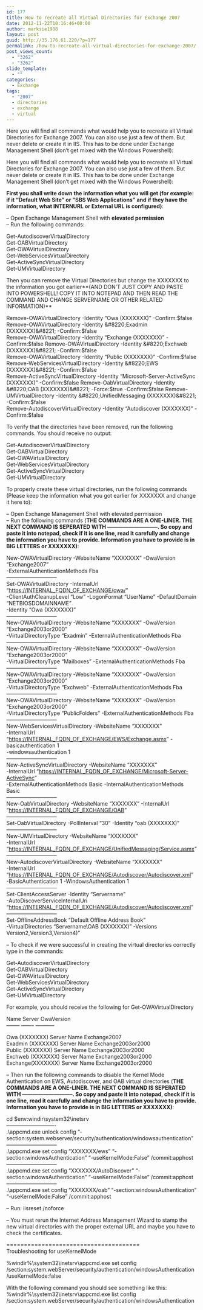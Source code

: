 ```yaml
---
id: 177
title: How to recreate all Virtual Directories for Exchange 2007
date: 2012-11-22T10:16:46+00:00
author: marksie1988
layout: post
guid: http://35.176.61.220/?p=177
permalink: /how-to-recreate-all-virtual-directories-for-exchange-2007/
post_views_count:
  - "3262"
  - "3262"
slide_template:
  - ""
categories:
  - Exchange
tags:
  - "2007"
  - directories
  - exchange
  - virtual
---
```

Here you will find all commands what would help you to recreate all Virtual Directories for Exchange 2007. You can also use just a few of them. But never delete or create it in IIS. This has to be done under Exchange Management Shell (don&#8217;t get mixed with the Windows Powershell):  
<!--more-->

Here you will find all commands what would help you to recreate all Virtual Directories for Exchange 2007. You can also use just a few of them. But never delete or create it in IIS. This has to be done under Exchange Management Shell (don&#8217;t get mixed with the Windows Powershell):

**First you shall write down the information what you will get (for example: if it &#8220;Default Web Site&#8221; or &#8220;SBS Web Applications&#8221; and if they have the information, what INTERNURL or External URL is configured)**:

&#8211; Open Exchange Management Shell with **elevated permission**  
&#8211; Run the following commands:

Get-AutodiscoverVirtualDirectory  
Get-OABVirtualDirectory  
Get-OWAVirtualDirectory  
Get-WebServicesVirtualDirectory  
Get-ActiveSyncVirtualDirectory  
Get-UMVirtualDirectory

Then you can remove the Virtual Directories but change the XXXXXXX to the information you got earlier**(AND DON&#8217;T JUST COPY AND PASTE INTO POWERSHELL! COPY IT INTO NOTEPAD AND THEN READ THE COMMAND AND CHANGE SERVERNAME OR OTHER RELATED INFORMATION)**

Remove-OWAVirtualDirectory -Identity &#8220;Owa (XXXXXXX)&#8221; -Confirm:$false  
Remove-OWAVirtualDirectory -Identity &#8220;Exadmin (XXXXXXX)&#8221; -Confirm:$false  
Remove-OWAVirtualDirectory -Identity &#8220;Exchange (XXXXXXX)&#8221; -Confirm:$false  
Remove-OWAVirtualDirectory -Identity &#8220;Exchweb (XXXXXXX)&#8221; -Confirm:$false  
Remove-OWAVirtualDirectory -Identity &#8220;Public (XXXXXXX)&#8221; -Confirm:$false  
Remove-WebServicesVirtualDirectory -Identity &#8220;EWS (XXXXXXX)&#8221; -Confirm:$false  
Remove-ActiveSyncVirtualDirectory -Identity &#8220;Microsoft-Server-ActiveSync (XXXXXXX)&#8221; -Confirm:$false  
Remove-OabVirtualDirectory -Identity &#8220;OAB (XXXXXXX)&#8221; -Force:$true -Confirm:$false  
Remove-UMVirtualDirectory -Identity &#8220;UnifiedMessaging (XXXXXXX)&#8221; -Confirm:$false  
Remove-AutodiscoverVirtualDirectory -Identity &#8220;Autodiscover (XXXXXXX)&#8221; -Confirm:$false

To verify that the directories have been removed, run the following commands. You should receive no output:

Get-AutodiscoverVirtualDirectory  
Get-OABVirtualDirectory  
Get-OWAVirtualDirectory  
Get-WebServicesVirtualDirectory  
Get-ActiveSyncVirtualDirectory  
Get-UMVirtualDirectory

To properly create these virtual directories, run the following commands (Please keep the information what you got earlier for XXXXXXX and change it here to):

&#8211; Open Exchange Management Shell with elevated permission  
&#8211; Run the following commands (**THE COMMANDS ARE A ONE-LINER. THE NEXT COMMAND IS SEPERATED WITH &#8212;&#8212;&#8212;&#8212;&#8212;&#8212;&#8212;&#8212;&#8212;&#8211;. So copy and paste it into notepad, check if it is one line, read it carefully and change the information you have to provide. Information you have to provide is in BIG LETTERS or XXXXXXX)**:

New-OWAVirtualDirectory -WebsiteName &#8220;XXXXXXX&#8221; -OwaVersion &#8220;Exchange2007&#8221;  
-ExternalAuthenticationMethods Fba  
&#8212;&#8212;&#8212;&#8212;&#8212;&#8212;&#8212;&#8212;&#8212;&#8211;  
Set-OWAVirtualDirectory -InternalUrl &#8220;<a href="https://internal_fqdn_of_exchange/owa/" rel="nofollow" target="_blank">https://INTERNAL_FQDN_OF_EXCHANGE/owa/</a>&#8221;  
-ClientAuthCleanupLevel &#8220;Low&#8221; -LogonFormat &#8220;UserName&#8221; -DefaultDomain “NETBIOSDOMAINNAME”  
-Identity &#8220;Owa (XXXXXXX)&#8221;  
&#8212;&#8212;&#8212;&#8212;&#8212;&#8212;&#8212;&#8212;&#8212;&#8211;  
New-OWAVirtualDirectory -WebsiteName &#8220;XXXXXXX&#8221; -OwaVersion &#8220;Exchange2003or2000&#8221;  
-VirtualDirectoryType &#8220;Exadmin&#8221; -ExternalAuthenticationMethods Fba  
&#8212;&#8212;&#8212;&#8212;&#8212;&#8212;&#8212;&#8212;&#8212;&#8211;  
New-OWAVirtualDirectory -WebsiteName &#8220;XXXXXXX&#8221; -OwaVersion &#8220;Exchange2003or2000&#8221;  
-VirtualDirectoryType &#8220;Mailboxes&#8221; -ExternalAuthenticationMethods Fba  
&#8212;&#8212;&#8212;&#8212;&#8212;&#8212;&#8212;&#8212;&#8212;&#8211;  
New-OWAVirtualDirectory -WebsiteName &#8220;XXXXXXX&#8221; -OwaVersion &#8220;Exchange2003or2000&#8221;  
-VirtualDirectoryType &#8220;Exchweb&#8221; -ExternalAuthenticationMethods Fba  
&#8212;&#8212;&#8212;&#8212;&#8212;&#8212;&#8212;&#8212;&#8212;&#8211;  
New-OWAVirtualDirectory -WebsiteName &#8220;XXXXXXX&#8221; -OwaVersion &#8220;Exchange2003or2000&#8221;  
-VirtualDirectoryType &#8220;PublicFolders&#8221; -ExternalAuthenticationMethods Fba  
&#8212;&#8212;&#8212;&#8212;&#8212;&#8212;&#8212;&#8212;&#8212;&#8211;  
New-WebServicesVirtualDirectory -WebsiteName &#8220;XXXXXXX&#8221;  
-InternalUrl &#8220;<a href="https://internal_fqdn_of_exchange/EWS/Exchange.asmx" rel="nofollow" target="_blank">https://INTERNAL_FQDN_OF_EXCHANGE/EWS/Exchange.asmx</a>&#8221; -basicauthentication 1  
-windowsauthentication 1  
&#8212;&#8212;&#8212;&#8212;&#8212;&#8212;&#8212;&#8212;&#8212;&#8211;  
New-ActiveSyncVirtualDirectory -WebsiteName &#8220;XXXXXXX&#8221;  
-InternalUrl &#8220;<a href="https://internal_fqdn_of_exchange/Microsoft-Server-ActiveSync" rel="nofollow" target="_blank">https://INTERNAL_FQDN_OF_EXCHANGE/Microsoft-Server-ActiveSync</a>&#8221;  
-ExternalAuthenticationMethods Basic -InternalAuthenticationMethods Basic  
&#8212;&#8212;&#8212;&#8212;&#8212;&#8212;&#8212;&#8212;&#8212;&#8211;  
New-OabVirtualDirectory -WebsiteName &#8220;XXXXXXX&#8221; -InternalUrl &#8220;<a href="https://internal_fqdn_of_exchange/OAB" rel="nofollow" target="_blank">https://INTERNAL_FQDN_OF_EXCHANGE/OAB</a>&#8221;  
&#8212;&#8212;&#8212;&#8212;&#8212;&#8212;&#8212;&#8212;&#8212;&#8211;  
Set-OabVirtualDirectory -PollInterval &#8220;30&#8221; -Identity &#8220;oab (XXXXXXX)&#8221;  
&#8212;&#8212;&#8212;&#8212;&#8212;&#8212;&#8212;&#8212;&#8212;&#8211;  
New-UMVirtualDirectory -WebsiteName &#8220;XXXXXXX&#8221;  
-InternalUrl &#8220;<a href="https://internal_fqdn_of_exchange/UnifiedMessaging/Service.asmx" rel="nofollow" target="_blank">https://INTERNAL_FQDN_OF_EXCHANGE/UnifiedMessaging/Service.asmx</a>&#8221;  
&#8212;&#8212;&#8212;&#8212;&#8212;&#8212;&#8212;&#8212;&#8212;&#8211;  
New-AutodiscoverVirtualDirectory -WebsiteName &#8220;XXXXXXX&#8221;  
-InternalUrl &#8220;<a href="https://internal_fqdn_of_exchange/Autodiscover/Autodiscover.xml" rel="nofollow" target="_blank">https://INTERNAL_FQDN_OF_EXCHANGE/Autodiscover/Autodiscover.xml</a>&#8221;  
-BasicAuthentication 1 -WindowsAuthentication 1  
&#8212;&#8212;&#8212;&#8212;&#8212;&#8212;&#8212;&#8212;&#8212;&#8211;  
Set-ClientAccessServer -Identity “Servername”  
-AutoDiscoverServiceInternalUri &#8220;<a href="https://internal_fqdn_of_exchange/Autodiscover/Autodiscover.xml" rel="nofollow" target="_blank">https://INTERNAL_FQDN_OF_EXCHANGE/Autodiscover/Autodiscover.xml</a>&#8221;  
&#8212;&#8212;&#8212;&#8212;&#8212;&#8212;&#8212;&#8212;&#8212;&#8211;  
Set-OfflineAddressBook &#8220;Default Offline Address Book&#8221;  
-VirtualDirectories &#8220;Servername\OAB (XXXXXXX)&#8221; -Versions Version2,Version3,Version4)&#8221;

&#8211; To check if we were successful in creating the virtual directories correctly type in the commands:

Get-AutodiscoverVirtualDirectory  
Get-OABVirtualDirectory  
Get-OWAVirtualDirectory  
Get-WebServicesVirtualDirectory  
Get-ActiveSyncVirtualDirectory  
Get-UMVirtualDirectory

For example, you should receive the following for Get-OWAVirtualDirectory

Name Server OwaVersion  
&#8212;&#8212;&#8211; &#8212;&#8212;- &#8212;&#8212;&#8212;&#8211;

Owa (XXXXXXX) Server Name Exchange2007  
Exadmin (XXXXXXX) Server Name Exchange2003or2000  
Public (XXXXXXX) Server Name Exchange2003or2000  
Exchweb (XXXXXXX) Server Name Exchange2003or2000  
Exchange(XXXXXXX) Server Name Exchange2003or2000

&#8211; Then run the following commands to disable the Kernel Mode Authentication on EWS, Autodiscover, and OAB virtual directories (**THE COMMANDS ARE A ONE-LINER. THE NEXT COMMAND IS SEPERATED WITH &#8212;&#8212;&#8212;&#8212;&#8212;&#8212;&#8212;&#8212;&#8212;&#8211;. So copy and paste it into notepad, check if it is one line, read it carefully and change the information you have to provide. Information you have to provide is in BIG LETTERS or XXXXXXX)**:

cd $env:windir\system32\inetsrv  
&#8212;&#8212;&#8212;&#8212;&#8212;&#8212;&#8212;&#8212;&#8212;-  
.\appcmd.exe unlock config &#8220;-section:system.webserver/security/authentication/windowsauthentication&#8221;  
&#8212;&#8212;&#8212;&#8212;&#8212;&#8212;&#8212;&#8212;&#8212;&#8211;  
.\appcmd.exe set config &#8220;XXXXXXX/ews&#8221; &#8220;-section:windowsAuthentication&#8221; &#8220;-useKernelMode:False&#8221; /commit:apphost  
&#8212;&#8212;&#8212;&#8212;&#8212;&#8212;&#8212;&#8212;&#8212;&#8211;  
.\appcmd.exe set config &#8220;XXXXXXX/AutoDiscover&#8221; &#8220;-section:windowsAuthentication&#8221; &#8220;-useKernelMode:False&#8221; /commit:apphost  
&#8212;&#8212;&#8212;&#8212;&#8212;&#8212;&#8212;&#8212;&#8212;&#8211;  
.\appcmd.exe set config &#8220;XXXXXXX/oab&#8221; &#8220;-section:windowsAuthentication&#8221; &#8220;-useKernelMode:False&#8221; /commit:apphost

&#8211; Run: iisreset /noforce

&#8211; You must rerun the Internet Address Management Wizard to stamp the new virtual directories with the proper external URL and maybe you have to check the certificates.

======================================  
Troubleshooting for useKernelMode

%windir%\system32\inetsrv\appcmd.exe set config /section:system.webServer/security/authentication/windowsAuthentication /useKernelMode:false

With the following command you should see something like this:  
%windir%\system32\inetsrv\appcmd.exe list config /section:system.webServer/security/authentication/windowsAuthentication
